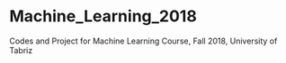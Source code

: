 # Machine_Learning_2018
Codes and Project for Machine Learning Course, Fall 2018, University of Tabriz
